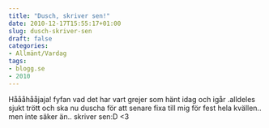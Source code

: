 ```yaml
---
title: "Dusch, skriver sen!"
date: 2010-12-17T15:55:17+01:00
slug: dusch-skriver-sen
draft: false
categories:
- Allmänt/Vardag
tags:
- blogg.se
- 2010
---
```

Håååhååjaja! fyfan vad det har vart grejer som hänt idag och igår .alldeles sjukt trött och ska nu duscha för att senare fixa till mig för fest hela kvällen.. men inte säker än.. skriver sen:D <3
